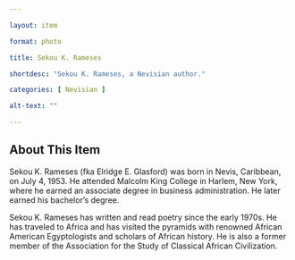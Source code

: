 ```yaml
--- 

layout: item

format: photo 

title: Sekou K. Rameses 

shortdesc: "Sekou K. Rameses, a Nevisian author."

categories: [ Nevisian ] 

alt-text: ""

--- 
```


## About This Item 

Sekou K. Rameses (fka Elridge E. Glasford) was born in Nevis, Caribbean, on July 4, 1953. He attended Malcolm King College in Harlem, New York, where he earned an associate degree in business administration. He later earned his bachelor’s degree.

  Sekou K. Rameses has written and read poetry since the early 1970s. He has traveled to Africa and has visited the pyramids with renowned African American Egyptologists and scholars of African history. He is also a former member of the Association for the Study of Classical African Civilization. 
